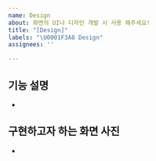```yaml
---
name: Design
about: 화면의 UI나 디자인 개발 시 사용 해주세요!
title: "[Design]"
labels: "\U0001F3A8 Design"
assignees: ''

---
```


## 기능 설명

- 

## 구현하고자 하는 화면 사진

-

